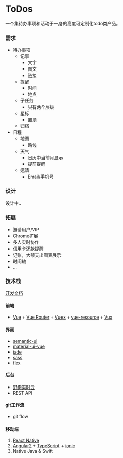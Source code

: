 # ToDos

一个集待办事项和活动于一身的高度可定制化todo类产品。

### 需求

+ 待办事项
  + 记事
    + 文字
    + 图文
    + 链接
  + 提醒
    + 时间
    + 地点
  + 子任务
    + 只有两个层级
  + 星标
    + 置顶
  + 归档
+ 日程
  + 地图
    + 路线
  + 天气
    + 日历中当前月显示
    + 提前提醒
  + 邀请
    + Email/手机号

### 设计

设计中..

### 拓展

+ 邀请用户/VIP
+ Chrome扩展
+ 多人实时协作
+ 信用卡还款提醒
+ 记账，大额支出图表展示
+ 时间轴
+ ...

### 技术栈

[开发文档](https://github.com/Cacivy/todos/blob/master/develop.md)

#### 前端

+ [Vue](http://cn.vuejs.org/) + [Vue Router](router.vuejs.org/zh-cn/index.html) + [Vuex](http://vuex.vuejs.org/zh-cn/tutorial.html#)  + [vue-resource](https://github.com/vuejs/vue-resource) + [Vux](https://vux.li/#!/demo)

#### 界面

+ [semantic-ui](http://semantic-ui.com/introduction/new.html)
+ [material-ui-vue](http://material-ui-vue.jackyang.me/docs/index.html#!/components/badges/badge)
+ [jade](http://jade-lang.com/)
+ [sass](http://sass.bootcss.com/)
+ [flex](http://www.ruanyifeng.com/blog/2015/07/flex-grammar.html?utm_source=tuicool)

#### 后台

+ [野狗实时云](wilddog.com)
+ REST API

####  git工作流

+ git flow

#### 移动端

1. [React Native](http://reactnative.cn/)
2. [Angular2](https://angular.cn/) + [TypeScript](https://github.com/Microsoft/TypeScript) + [ionic](http://www.ionic.wang/js_doc-index.html)
3. Native Java & Swift
